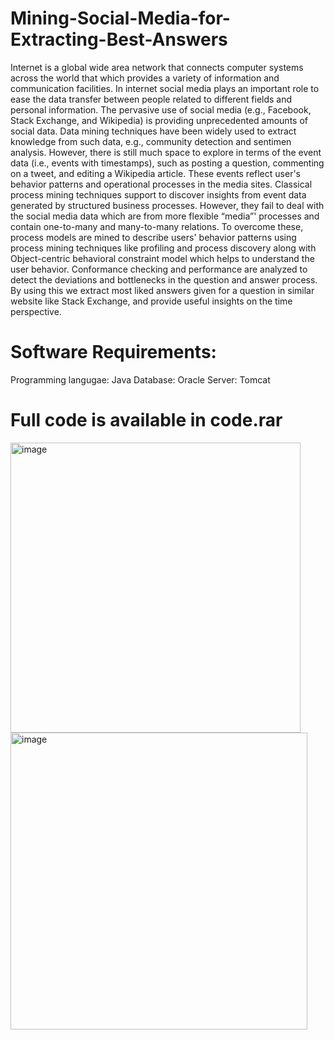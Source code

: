 # Mining-Social-Media-for-Extracting-Best-Answers
Internet is a global wide area network that connects computer systems across the world that which provides a variety of information and communication facilities. In internet social media plays an important role to ease the data transfer between people related to different fields and personal information. The pervasive use of social media (e.g., Facebook, Stack Exchange, and Wikipedia) is providing unprecedented amounts of social data. Data mining techniques have been widely used to extract knowledge from such data, e.g., community detection and sentimen analysis. However, there is still much space to explore in terms of the event data (i.e., events with timestamps), such as posting a question, commenting on a tweet, and editing a Wikipedia article. These events reflect user's behavior patterns and operational processes in the media sites. Classical process mining techniques support to discover insights from event data generated by structured business processes. However, they fail to deal with the social media data which are from more flexible “media”' processes and contain one-to-many and many-to-many relations. To overcome these, process models are mined to describe users' behavior patterns using process mining techniques like profiling and process discovery along with Object-centric behavioral constraint model which helps to understand the user behavior. Conformance checking and performance are analyzed to detect the deviations and bottlenecks in the question and answer process. By using this we extract most liked answers given for a question in similar website like Stack Exchange, and provide useful insights on the time perspective.

# Software Requirements:

Programming langugae: Java
Database: Oracle
Server: Tomcat

# Full code is available in code.rar

<img width="464" alt="image" src="https://github.com/user-attachments/assets/3ef01353-2897-47e2-b548-131c5cdcc715" />
<img width="475" alt="image" src="https://github.com/user-attachments/assets/65198090-1cb7-468d-8ca7-24501f94245a" />




